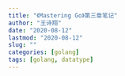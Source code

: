 ```yaml
---
title: "《Mastering Go》第三章笔记"
author: "王诗翔"
date: "2020-08-12"
lastmod: "2020-08-12"
slug: ""
categories: [golang]
tags: [golang, datatype]
---
```



